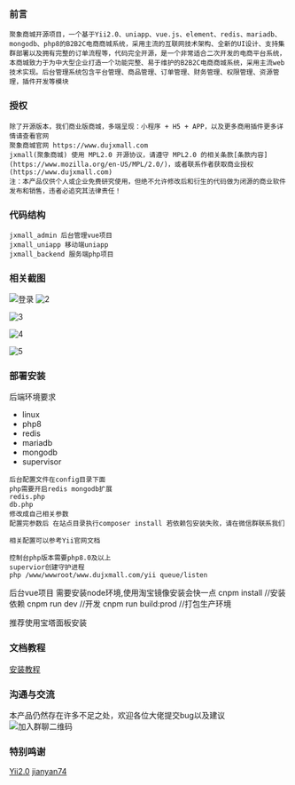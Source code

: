 
### 前言


    聚象商城开源项目，一个基于Yii2.0、uniapp、vue.js、element、redis、mariadb、mongodb、php8的B2B2C电商商城系统，采用主流的互联网技术架构、全新的UI设计、支持集群部署以及拥有完整的订单流程等，代码完全开源，是一个非常适合二次开发的电商平台系统，本商城致力于为中大型企业打造一个功能完整、易于维护的B2B2C电商商城系统，采用主流web技术实现。后台管理系统包含平台管理、商品管理、订单管理、财务管理、权限管理、资源管理，插件开发等模块

### 授权

    除了开源版本，我们商业版商城，多端呈现：小程序 + H5 + APP，以及更多商用插件更多详情请查看官网
    聚象商城官网 https://www.dujxmall.com
    jxmall(聚象商城) 使用 MPL2.0 开源协议，请遵守 MPL2.0 的相关条款[条款内容](https://www.mozilla.org/en-US/MPL/2.0/)，或者联系作者获取商业授权(https://www.dujxmall.com)
    注：本产品仅供个人或企业免费研究使用，但绝不允许修改后和衍生的代码做为闭源的商业软件发布和销售，违者必追究其法律责任！
    
### 代码结构

    jxmall_admin 后台管理vue项目
    jxmall_uniapp 移动端uniapp
    jxmall_backend 服务端php项目
    
### 相关截图
![登录](https://gitee.com/dujxmall/jxmall/raw/main/files/1.png)
![2](https://gitee.com/dujxmall/jxmall/raw/main/files/2.png)

![3](https://gitee.com/dujxmall/jxmall/raw/main/files/3.png)

![4](https://gitee.com/dujxmall/jxmall/raw/main/files/4.png)

![5](https://gitee.com/dujxmall/jxmall/raw/main/files/5.png)


### 部署安装

后端环境要求
* linux
* php8
* redis
* mariadb
* mongodb
* supervisor
```
后台配置文件在config目录下面
php需要开启redis mongodb扩展
redis.php 
db.php
修改成自己相关参数
配置完参数后 在站点目录执行composer install 若依赖包安装失败，请在微信群联系我们

相关配置可以参考Yii官网文档

控制台php版本需要php8.0及以上
supervior创建守护进程
php /www/wwwroot/www.dujxmall.com/yii queue/listen
```


后台vue项目
需要安装node环境,使用淘宝镜像安装会快一点
cnpm install //安装依赖
cnpm run dev //开发
cnpm run build:prod //打包生产环境


推荐使用宝塔面板安装

### 文档教程
[安装教程](http://www.dujxmall.com/)

### 沟通与交流
本产品仍然存在许多不足之处，欢迎各位大佬提交bug以及建议
![加入群聊二维码](https://gitee.com/dujxmall/jxmall/raw/main/files/wxqrcode.png)

### 特别鸣谢

[Yii2.0](https://github.com/yiisoft/yii2)
[jianyan74](https://github.com/jianyan74/yii2-easy-wechat.git)

